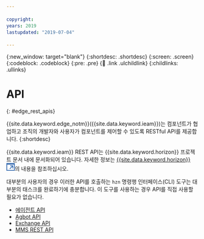 ```yaml
---

copyright:
years: 2019
lastupdated: "2019-07-04"

---
```


{:new_window: target="blank"}
{:shortdesc: .shortdesc}
{:screen: .screen}
{:codeblock: .codeblock}
{:pre: .pre}
{:child: .link .ulchildlink}
{:childlinks: .ullinks}

# API
{: #edge_rest_apis}

{{site.data.keyword.edge_notm}}({{site.data.keyword.ieam}})는 컴포넌트가 협업하고 조직의 개발자와 사용자가 컴포넌트를 제어할 수 있도록 RESTful API를 제공합니다.
{:shortdesc}

{{site.data.keyword.ieam}} REST API는 {{site.data.keyword.horizon}} 프로젝트 문서 내에 문서화되어 있습니다. 자세한 정보는 [{{site.data.keyword.horizon}} ![새 탭에서 열림](../../images/icons/launch-glyph.svg "새 탭에서 열림")](https://github.com/open-horizon)의 내용을 참조하십시오.

대부분의 사용자의 경우 이러한 API를 호출하는 `hzn` 명령행 인터페이스(CLI) 도구는 대부분의 태스크를 완료하기에 충분합니다. 이 도구를 사용하는 경우 API를 직접 사용할 필요가 없습니다.

* [에이전트 API](agent_api.md)
* [Agbot API](agbot_api.md)
* [Exchange API](exchange_api.md)
* [ MMS REST API](mms_api.md)
